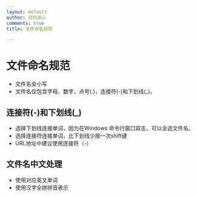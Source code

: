 ```yaml
---
layout: default
author: 对刘谈心
comments: true
title: 文件命名规范

---
```


# 文件命名规范

- 文件名全小写
- 文件名仅包含字母，数字，点号(.)，连接符(-)和下划线(_)。

## 连接符(-)和下划线(_)

- 选择下划线连接单词，因为在Windows 命令行窗口双击，可以全选文件名。
- 选择连接符连接单词，比下划线少按一次shift键
- URL地址中建议使用连接符（-）

## 文件名中文处理

- 使用对应英文单词
- 使用汉字全拼拼音表示
